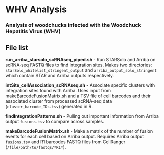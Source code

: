 # WHV Analysis
### Analysis of woodchucks infected with the Woodchuck Hepatitis Virus (WHV)

## File list

**run_arriba_starsolo_scRNAseq_piped.sh** - Run STARSolo and Arriba on scRNA-seq FASTQ files to find integration sites. Makes two directories: `starSolo_whitelist_stringent_output` and `arriba_output_solo_stringent` which contain STAR and Arriba outputs respectively.

**intSite_cellAssociation_scRNAseq.sh** - Associate specific clusters with integration sites found with Arriba. Uses input from makeBarcodeFusionMatrix.sh and a TSV file of cell barcodes and their associated cluster from processed scRNA-seq data (`cluster_barcode_IDs.tsv`) generated in R.

**findIntegrationPatterns.sh** - Pulling out important information from Arriba output `fusions.tsv` to compare across samples.

**makeBarcodeFusionMatrix.sh** - Make a matrix of the number of fusion events for each cell based on Arriba output. Requires Arriba output `fusions.tsv` and R1 barcodes FASTQ files from CellRanger (`/file/path/to/fastqs/*R1*`).
